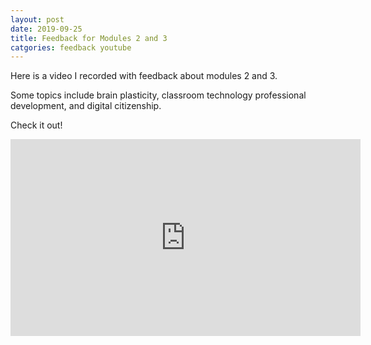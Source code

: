 ```yaml
---
layout: post
date: 2019-09-25
title: Feedback for Modules 2 and 3
catgories: feedback youtube
---
```


Here is a video I recorded with feedback about modules 2 and 3.

Some topics include brain plasticity, classroom technology professional development, and digital citizenship.

Check it out!


<iframe width="560" height="315" src="https://www.youtube.com/embed/N3Vcg83wYYw" frameborder="0" allow="accelerometer; autoplay; encrypted-media; gyroscope; picture-in-picture" allowfullscreen></iframe>
